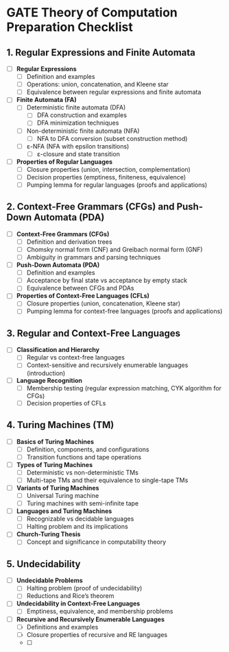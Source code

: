 # GATE Theory of Computation Preparation Checklist

## 1. **Regular Expressions and Finite Automata**
- [ ] **Regular Expressions**
  - [ ] Definition and examples
  - [ ] Operations: union, concatenation, and Kleene star
  - [ ] Equivalence between regular expressions and finite automata
- [ ] **Finite Automata (FA)**
  - [ ] Deterministic finite automata (DFA)
    - [ ] DFA construction and examples
    - [ ] DFA minimization techniques
  - [ ] Non-deterministic finite automata (NFA)
    - [ ] NFA to DFA conversion (subset construction method)
  - [ ] ε-NFA (NFA with epsilon transitions)
    - [ ] ε-closure and state transition
- [ ] **Properties of Regular Languages**
  - [ ] Closure properties (union, intersection, complementation)
  - [ ] Decision properties (emptiness, finiteness, equivalence)
  - [ ] Pumping lemma for regular languages (proofs and applications)

## 2. **Context-Free Grammars (CFGs) and Push-Down Automata (PDA)**
- [ ] **Context-Free Grammars (CFGs)**
  - [ ] Definition and derivation trees
  - [ ] Chomsky normal form (CNF) and Greibach normal form (GNF)
  - [ ] Ambiguity in grammars and parsing techniques
- [ ] **Push-Down Automata (PDA)**
  - [ ] Definition and examples
  - [ ] Acceptance by final state vs acceptance by empty stack
  - [ ] Equivalence between CFGs and PDAs
- [ ] **Properties of Context-Free Languages (CFLs)**
  - [ ] Closure properties (union, concatenation, Kleene star)
  - [ ] Pumping lemma for context-free languages (proofs and applications)

## 3. **Regular and Context-Free Languages**
- [ ] **Classification and Hierarchy**
  - [ ] Regular vs context-free languages
  - [ ] Context-sensitive and recursively enumerable languages (introduction)
- [ ] **Language Recognition**
  - [ ] Membership testing (regular expression matching, CYK algorithm for CFGs)
  - [ ] Decision properties of CFLs

## 4. **Turing Machines (TM)**
- [ ] **Basics of Turing Machines**
  - [ ] Definition, components, and configurations
  - [ ] Transition functions and tape operations
- [ ] **Types of Turing Machines**
  - [ ] Deterministic vs non-deterministic TMs
  - [ ] Multi-tape TMs and their equivalence to single-tape TMs
- [ ] **Variants of Turing Machines**
  - [ ] Universal Turing machine
  - [ ] Turing machines with semi-infinite tape
- [ ] **Languages and Turing Machines**
  - [ ] Recognizable vs decidable languages
  - [ ] Halting problem and its implications
- [ ] **Church-Turing Thesis**
  - [ ] Concept and significance in computability theory

## 5. **Undecidability**
- [ ] **Undecidable Problems**
  - [ ] Halting problem (proof of undecidability)
  - [ ] Reductions and Rice’s theorem
- [ ] **Undecidability in Context-Free Languages**
  - [ ] Emptiness, equivalence, and membership problems
- [ ] **Recursive and Recursively Enumerable Languages**
  - [ ] Definitions and examples
  - [ ] Closure properties of recursive and RE languages
  - [ ] 
